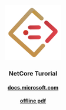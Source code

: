 
<p align="center">
    <a href="https://wjkang.github.io/i-notes/#/">
        <img src="./static/logo.png" width="152">
    </a>
    <h3 align="center">NetCore Turorial</h3>
    <h4 align="center">
        <a href="https://docs.microsoft.com/zh-cn/aspnet/core/?view=aspnetcore-2.2" target="_blank">
            docs.microsoft.com
        </a>
    </h4>
    <h4 align="center">
        <a href="./doc.pdf" target="_blank">
            offline pdf
        </a>
    </h4>
</p>



